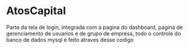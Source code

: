 # AtosCapital

Parte da tela de login, integrada com a pagina do dashboard, pagina de gerenciamento de usuarios e de grupo de empresa, todo o controle do banco de dados mysql é feito atraves desse codigo 
